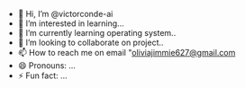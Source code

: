 - 👋 Hi, I’m @victorconde-ai
- 👀 I’m interested in learning...
- 🌱 I’m currently learning operating system..
- 💞️ I’m looking to collaborate on project..
- 📫 How to reach me on email "oliviajimmie627@gmail.com
- 😄 Pronouns: ...
- ⚡ Fun fact: ...

<!---
victorconde-ai/victorconde-ai is a ✨ special ✨ repository because its `README.md` (this file) appears on your GitHub profile.
You can click the Preview link to take a look at your changes.
--->
